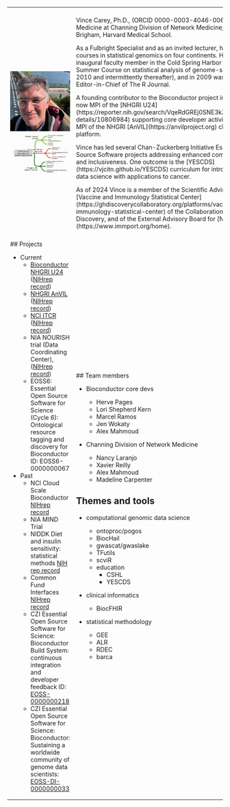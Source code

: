 
<br>
<br>
<table border="0">
 <tr>
    <td><b style="font-size:30px">  </b></td>
    <td><b style="font-size:30px">  </b></td>
    <td><b style="font-size:30px">  </b></td>
    <td><b style="font-size:30px">  </b></td>
 </tr>
 <tr>
<td colspan="2">
<img src="man/figures/vjcsq.jpeg" width=450px/>
<img src="man/figures/softeco.png" width=450px/>
</td>
<td colspan="2">
 <p>
Vince Carey, Ph.D., (ORCID 0000-0003-4046-0063) is Professor of Medicine at Channing Division of Network
Medicine, Mass General Brigham, Harvard Medical School.
<p>
As a Fulbright Specialist and as an invited lecturer, he has given short courses in statistical genomics on four continents. He was an inaugural faculty member in the Cold Spring Harbor Laboratory Summer Course on statistical analysis of genome-scale data (2005-2010 and intermittently thereafter), and in 2009 was inaugural Editor-in-Chief of The R Journal. 
<p>
A founding contributor to the Bioconductor project in 2001, Vince is now MPI of the
[NHGRI U24](https://reporter.nih.gov/search/VqeRdGREj0SNE3kZAPXvdg/project-details/10806984) supporting core 
developer activities.  He is also MPI of the NHGRI [AnVIL](https://anvilproject.org) cloud computing platform. 
<p>
Vince has led several Chan-Zuckerberg Initiative Essential Open Source Software projects
addressing enhanced community support and inclusiveness.  One outcome is the [YESCDS](https://vjcitn.github.io/YESCDS)
curriculum for introductory genomic data science with applications to cancer.
<p>
As of 2024 Vince is a member of the Scientific Advisory Board of the [Vaccine and Immunology Statistical Center](https://ghdiscoverycollaboratory.org/platforms/vaccine-immunology-statistical-center) of the Collaboration for AIDS Vaccine Discovery, and of the External Advisory Board for [NIAID ImmPort](https://www.immport.org/home).
</td>
 </tr>


 <tr>
    <td><b style="font-size:30px">  </b></td>
    <td><b style="font-size:30px">  </b></td>
    <td><b style="font-size:30px">  </b></td>
    <td><b style="font-size:30px">  </b></td>
 </tr>

 <tr>

<td colspan="2">
## Projects

- Current
    - [Bioconductor NHGRI U24](https://bioconductor.org) ([NIHrep record](https://reporter.nih.gov/project-details/10088557))
    - [NHGRI AnVIL](https://anvilproject.org) ([NIHrep record](https://reporter.nih.gov/project-details/10892285))
    - [NCI ITCR](https://www.cancer.gov/about-nci/organization/cssi/resources/informatics-tools) ([NIHrep record](https://reporter.nih.gov/project-details/10865962))
    - NIA NOURISH trial (Data Coordinating Center), ([NIHrep record](https://reporter.nih.gov/project-details/10249066))
    - EOSS6: Essential Open Source Software for Science (Cycle 6): Ontological resource tagging and discovery for Bioconductor ID: EOSS6-0000000067
- Past
    - NCI Cloud Scale Bioconductor [NIHrep record](https://reporter.nih.gov/project-details/9295396)
    - NIA MIND Trial
    - NIDDK Diet and insulin sensitivity: statistical methods [NIH rep record](https://reporter.nih.gov/project-details/8788350)
    - Common Fund Interfaces [NIHrep record](https://reporter.nih.gov/project-details/10356362)
    - CZI Essential Open Source Software for Science: Bioconductor Build System: continuous integration and developer feedback ID: [EOSS-0000000218](https://chanzuckerberg.com/eoss/proposals/bioconductor-build-system-continuous-integration-and-developer-feedback/)
    - CZI Essential Open Source Software for Science: Bioconductor: Sustaining a worldwide community of genome data scientists: [EOSS-DI-0000000033](https://chanzuckerberg.com/eoss/proposals/bioconductor-sustaining-a-worldwide-community-of-genome-data-scientists/)
</td>


<td colspan="2">
## Team members

- Bioconductor core devs
    - Herve Pages
    - Lori Shepherd Kern
    - Marcel Ramos
    - Jen Wokaty
    - Alex Mahmoud

- Channing Division of Network Medicine
    - Nancy Laranjo
    - Xavier Reilly
    - Alex Mahmoud
    - Madeline Carpenter

## Themes and tools

- computational genomic data science
    - ontoproc/pogos
    - BiocHail
    - gwascat/gwaslake
    - TFutils
    - scviR
    - education
        - CSHL
        - YESCDS

- clinical informatics
    - BiocFHIR

- statistical methodology
    - GEE
    - ALR
    - RDEC
    - barca
</td>
</tr>
</table>
